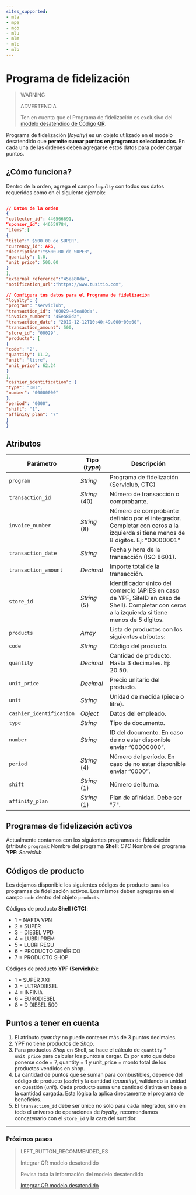 ```yaml
---
sites_supported:
- mla
- mpe
- mco
- mlu
- mlm
- mlc
- mlb
---
```



# Programa de fidelización

> WARNING 
> 
> ADVERTENCIA
> 
> Ten en cuenta que el Programa de fidelización es exclusivo del [modelo desatendido de Código QR](https://www.mercadopago.com.ar/developers/es/guides/qr-code/qr-unattended/qr-unattended-part-a/).

Programa de fidelización (*loyalty*) es un objeto utilizado en el modelo desatendido que **permite sumar puntos en programas seleccionados**. En cada una de las órdenes deben agregarse estos datos para poder cargar puntos.

## ¿Cómo funciona?

Dentro de la orden, agrega el campo `loyalty` con todos sus datos requeridos como en el siguiente ejemplo: 

```JSON

// Datos de la orden
{
"collector_id": 446566691,
“sponsor_id”: 446559784,
"items":[
{
"title":" $500.00 de SUPER",
"currency_id": ARS,
"description":"$500.00 de SUPER",
"quantity": 1.0,
"unit_price": 500.00
}
],
"external_reference":"45ea80da",
"notification_url":"https://www.tusitio.com",

// Configura tus datos para el Programa de fidelización
"loyalty": {
"program": "serviclub",
"transaction_id": "00029-45ea80da",
"invoice_number": "45ea80da",
"transaction_date": "2019-12-12T10:40:49.000+00:00",
"transaction_amount": 500,
"store_id": "00029",
"products": [
{
"code": "2",
"quantity": 11.2,
"unit": "litre",
"unit_price": 62.24
}
],
"cashier_identification": {
"type": "DNI",
"number": "00000000"
},
"period": "0000",
"shift": "1",
"affinity_plan": "7"
}
}

```

## Atributos

| Parámetro    | Tipo (*type*) | Descripción                                                 |
| ------------- | -------------- |-----------------------------------------------------------|
| `program`     | *String* | Programa de fidelización (Serviclub, CTC) |
| `transaction_id`  | *String* (40)         | Número de transacción o comprobante. |
| `invoice_number` | *String* (8)          | Número de comprobante definido por el integrador. Completar con ceros a la izquierda si tiene menos de 8 dígitos. Ej: “00000001” |
| `transaction_date` | *String*          | Fecha y hora de la transacción (ISO 8601). |
| `transaction_amount` | *Decimal*       | Importe total de la transacción.           |
| `store_id` | *String* (5)         | Identificador único del comercio (APIES en caso de YPF, SiteID en caso de Shell). Completar con ceros a la izquierda si tiene menos de 5 dígitos. |
| `products` | *Array*          | Lista de productos con los siguientes atributos: |
| `code` | *String*          | Código del producto. |
| `quantity` | *Decimal*          | Cantidad de producto. Hasta 3 decimales. Ej: 20.50. |
| `unit_price` | *Decimal*          | Precio unitario del producto.|
| `unit` | *String*          | Unidad de medida (piece o litre). |
| `cashier_identification` | *Object*          | Datos del empleado. |
| `type` | *String*          | Tipo de documento. |
| `number` | *String*          | ID del documento. En caso de no estar disponible enviar “00000000”. |
| `period` | *String* (4)         | Número del período. En caso de no estar disponible enviar “0000”. |
| `shift` | *String* (1)         | Número del turno. |
| `affinity_plan` | *String* (1)          | Plan de afinidad. Debe ser "7". |

## Programas de fidelización activos

Actualmente contamos con los siguientes programas de fidelización (atributo `program`):
Nombre del programa **Shell**: *CTC*
Nombre del programa **YPF**: *Serviclub*

## Códigos de producto

Les dejamos disponible los siguientes códigos de producto para los programas de fidelización activos. Los mismos deben agregarse en el campo `code` dentro del objeto `products`.

Códigos de producto **Shell (CTC)**:
- 1 = NAFTA VPN
- 2 = SUPER
- 3 = DIESEL VPD
- 4 = LUBRI PREM
- 5 = LUBRI REGU
- 6 = PRODUCTO GENÉRICO
- 7 = PRODUCTO SHOP

Códigos de producto **YPF (Serviclub)**:
- 1 = SUPER XXI
- 3 = ULTRADIESEL 
- 4 = INFINIA
- 6 = EURODIESEL 
- 8 = D DIESEL 500

## Puntos a tener en cuenta

1. El atributo *quantity* no puede contener más de 3 puntos decimales. 
2. YPF no tiene productos de *Shop*.
3. Para productos *Shop* en Shell, se hace el cálculo de `quantity` * `unit_price` para calcular los puntos a cargar. Es por esto que debe ponerse code = 7, quantity = 1 y unit_price = monto total de los productos vendidos en shop.
4. La cantidad de puntos que se suman para combustibles, depende del código de producto (*code*) y la cantidad (*quantity*), validando la unidad en cuestión (*unit*). Cada producto suma una cantidad distinta en base a la cantidad cargada. Esta lógica la aplica directamente el programa de beneficios.
5. El `transaction_id` debe ser único no sólo para cada integrador, sino en todo el universo de operaciones de *loyalty*, recomendamos concatenarlo con el `store_id` y la cara del surtidor.


---
### Próximos pasos


> LEFT_BUTTON_RECOMMENDED_ES
>
> Integrar QR modelo desatendido
>
> Revisa toda la información del modelo desatendido 
>
>[Integrar QR modelo desatendido](https://www.mercadopago.com.ar/developers/es/guides/qr-code/qr-unattended/qr-unattended-part-a/)
